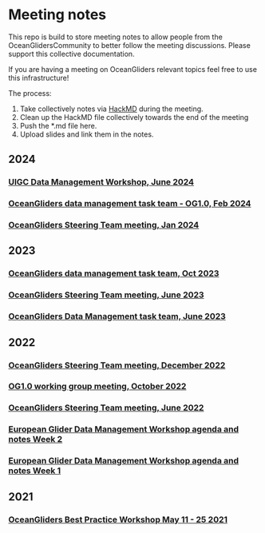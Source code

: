 # Meeting notes

This repo is build to store meeting notes to allow people from the OceanGlidersCommunity to better follow the meeting discussions. 
Please support this collective documentation.

If you are having a meeting on OceanGliders relevant topics feel free to use this infrastructure! 

The process: 
1) Take collectively notes via [HackMD](https://hackmd.io) during the meeting. 
2) Clean up the HackMD file collectively towards the end of the meeting
3) Push the *.md file here.
4) Upload slides and link them in the notes.

## 2024
### [UIGC Data Management Workshop, June 2024](https://github.com/OceanGlidersCommunity/meeting_notes/blob/main/2024/IUGC_DM_Workshop_June24.md)
### [OceanGliders data management task team - OG1.0, Feb 2024](https://github.com/OceanGlidersCommunity/meeting_notes/blob/main/2024/OG1.0%20meeting%20-%20Feb%202024.md)
### [OceanGliders Steering Team meeting, Jan 2024](https://github.com/OceanGlidersCommunity/meeting_notes/blob/main/2024/OceanGliders%20Steering%20team%20-%20Jan%202024%20meeting%20note.md)
## 2023
### [OceanGliders data management task team, Oct 2023](https://github.com/OceanGlidersCommunity/meeting_notes/blob/main/2023/OceanGlidersDataManagementTeamMeetingNotes_Oct2023.md)
### [OceanGliders Steering Team meeting, June 2023](https://github.com/OceanGlidersCommunity/meeting_notes/blob/main/2023/OceanGlidersSteeringTeamMeetingNote_June2023.md)
### [OceanGliders Data Management task team, June 2023](https://github.com/OceanGlidersCommunity/meeting_notes/blob/main/2023/OceanGlidersDataManagementTaskTeamMeetingNoteJune2023.md)

## 2022
### [OceanGliders Steering Team meeting, December 2022](https://github.com/OceanGlidersCommunity/meeting_notes/blob/main/2022/OceanGliders%20Steering%20Team%20Meeting%20-%20December%202022.md)

### [OG1.0 working group meeting, October 2022](https://github.com/OceanGlidersCommunity/meeting_notes/blob/main/2022/20221014%20-%20OG1.0%20meeting.md)

### [OceanGliders Steering Team meeting, June 2022](https://github.com/OceanGlidersCommunity/meeting_notes/blob/main/2022/OceanGliders%20Steering%20Team%20meeting%20notes.md)

### [European Glider Data Management Workshop agenda and notes Week 2](https://github.com/OceanGlidersCommunity/meeting_notes/blob/main/2022/European%20Glider%20Data%20Management%20Workshop%20Agenda%20Week%202.md)

### [European Glider Data Management Workshop agenda and notes Week 1](https://github.com/OceanGlidersCommunity/meeting_notes/blob/main/2022/European%20Glider%20Data%20Management%20Workshop%20Agenda%20Week%201.md) 

## 2021

### [OceanGliders Best Practice Workshop May 11 - 25 2021](https://github.com/OceanGlidersCommunity/meeting_notes/blob/main/2021/2021_05_11-25_OG_BP_workshop.md)

